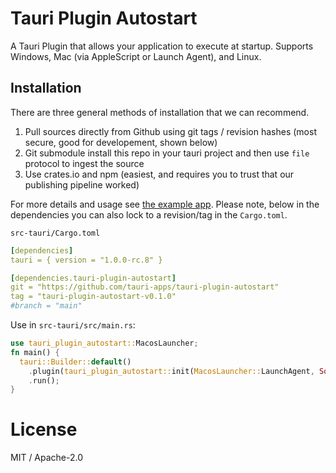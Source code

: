 # Tauri Plugin Autostart

A Tauri Plugin that allows your application to execute at startup. Supports Windows, Mac (via AppleScript or Launch Agent), and Linux.

## Installation
There are three general methods of installation that we can recommend.
1. Pull sources directly from Github using git tags / revision hashes (most secure, good for developement, shown below)
2. Git submodule install this repo in your tauri project and then use `file` protocol to ingest the source
3. Use crates.io and npm (easiest, and requires you to trust that our publishing pipeline worked)

For more details and usage see [the example app](examples/svelte-app/src-tauri/src/main.rs).
Please note, below in the dependencies you can also lock to a revision/tag in the `Cargo.toml`.

`src-tauri/Cargo.toml`
```yaml
[dependencies]
tauri = { version = "1.0.0-rc.8" }

[dependencies.tauri-plugin-autostart]
git = "https://github.com/tauri-apps/tauri-plugin-autostart"
tag = "tauri-plugin-autostart-v0.1.0"
#branch = "main"
```

Use in `src-tauri/src/main.rs`:

```rust
use tauri_plugin_autostart::MacosLauncher;
fn main() {
  tauri::Builder::default()
    .plugin(tauri_plugin_autostart::init(MacosLauncher::LaunchAgent, Some(vec!["--flag1", "--flag2"]) /* arbitrary number of args to pass to your app */))
    .run();
}
```

# License
MIT / Apache-2.0
